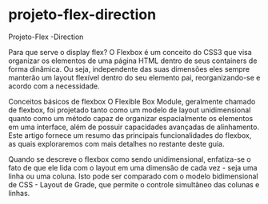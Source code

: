 # projeto-flex-direction
Projeto-Flex -Direction

Para que serve o display flex?
O Flexbox é um conceito do CSS3 que visa organizar os elementos de uma página HTML dentro de seus containers de forma dinâmica. 
Ou seja, independente das suas dimensões eles sempre manterão um layout flexível dentro do seu elemento pai, reorganizando-se e acordo com a necessidade.

Conceitos básicos de flexbox
O Flexible Box Module, geralmente chamado de flexbox, foi projetado tanto como um modelo de layout unidimensional quanto como um método capaz de organizar espacialmente os elementos em uma interface, além de possuir capacidades avançadas de alinhamento. 
Este artigo fornece um resumo das principais funcionalidades do flexbox, as quais exploraremos com mais detalhes no restante deste guia.

Quando se descreve o flexbox como sendo unidimensional, enfatiza-se o fato de que ele lida com o layout em uma dimensão de cada vez - seja uma linha ou uma coluna. Isto pode ser comparado com o modelo bidimensional de CSS - Layout de Grade, que permite o controle simultâneo das colunas e linhas.
